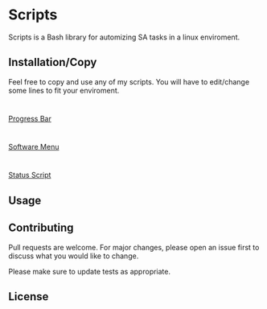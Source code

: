 # Scripts

Scripts is a Bash library for automizing SA tasks in a linux enviroment.

## Installation/Copy

Feel free to copy and use any of my scripts. You will have to edit/change some lines to fit your enviroment.
#
[Progress Bar](https://github.com/oddotter/Scripts/blob/master/Progress%20Bar)
#
[Software Menu](https://github.com/oddotter/Scripts/blob/master/Software_Menu) 
#
[Status Script](https://github.com/oddotter/Scripts/blob/master/status_rhel) 

## Usage


## Contributing
Pull requests are welcome. For major changes, please open an issue first to discuss what you would like to change.

Please make sure to update tests as appropriate.

## License
